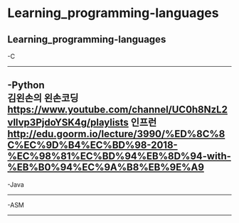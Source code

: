 # Learning_programming-languages
Learning_programming-languages
-----------------------------------------

-C <br>

-----------------------------------------

-Python <br>
김왼손의 왼손코딩
https://www.youtube.com/channel/UC0h8NzL2vllvp3PjdoYSK4g/playlists
인프런 <br>
http://edu.goorm.io/lecture/3990/%ED%8C%8C%EC%9D%B4%EC%BD%98-2018-%EC%98%81%EC%BD%94%EB%8D%94-with-%EB%B0%94%EC%9A%B8%EB%9E%A9
-----------------------------------------

-Java <br>

-----------------------------------------

-ASM <br>

-----------------------------------------
